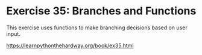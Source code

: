 # Exercise 35: Branches and Functions

This exercise uses functions to make branching decisions based on user input.

https://learnpythonthehardway.org/book/ex35.html